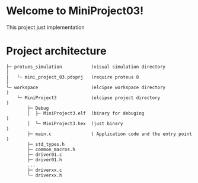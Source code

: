 # Welcome to MiniProject03!
This project just implementation 

# Project architecture

    ├─ protues_simulation			(visual simulation directory			)
    │   └─ mini_project_03.pdsprj	(require proteus 8          			)
    └─ workspace 					(elcipse workspace directory			)
		└─ MiniProject3 			(elcipse project directory  			)
			├─ Debug
			│  ├─ MiniProject3.elf 	(binary for debuging        			)
			│  └─ MiniProject3.hex 	(just binary                			)
			├─ main.c 				( Application code and the entry point	)
			├─ std_types.h
			├─ common_macros.h
			├─ driver01.c
			├─ driver01.h
			...
			├─ driverxx.c
			└─ driverxx.h

